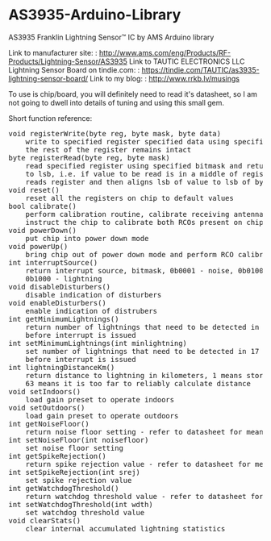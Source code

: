 AS3935-Arduino-Library
======================

AS3935 Franklin Lightning Sensor™ IC by AMS Arduino library

Link to manufacturer site:
: http://www.ams.com/eng/Products/RF-Products/Lightning-Sensor/AS3935
Link to TAUTIC ELECTRONICS LLC Lightning Sensor Board on tindie.com:
: https://tindie.com/TAUTIC/as3935-lightning-sensor-board/
Link to my blog:
: http://www.rrkb.lv/musings

To use is chip/board, you will definitely need to read it's datasheet, so
I am not going to dwell into details of tuning and using this small gem.

Short function reference:

<pre>
void registerWrite(byte reg, byte mask, byte data)
	write to specified register specified data using specified bitmask,
	the rest of the register remains intact
byte registerRead(byte reg, byte mask)
	read specified register using specified bitmask and return value aligned
	to lsb, i.e. if value to be read is in a middle of register, function
	reads register and then aligns lsb of value to lsb of byte
void reset()
	reset all the registers on chip to default values
bool calibrate()
	perform calibration routine, calibrate receiving antenna tank and then
	instruct the chip to calibrate both RCOs present on chip
void powerDown()
	put chip into power down mode
void powerUp()
	bring chip out of power down mode and perform RCO calibration
int interruptSource()
	return interrupt source, bitmask, 0b0001 - noise, 0b0100 - disturber,
	0b1000 - lightning
void disableDisturbers()
	disable indication of disturbers
void enableDisturbers()
	enable indication of distrubers
int getMinimumLightnings()
	return number of lightnings that need to be detected in 17 minute period
	before interrupt is issued
int setMinimumLightnings(int minlightning)
	set number of lightnings that need to be detected in 17 minute period
	before interrupt is issued
int lightningDistanceKm()
	return distance to lightning in kilometers, 1 means storm is overhead,
	63 means it is too far to reliably calculate distance
void setIndoors()
	load gain preset to operate indoors
void setOutdoors()
	load gain preset to operate outdoors
int getNoiseFloor()
	return noise floor setting - refer to datasheet for meaning and range
int setNoiseFloor(int noisefloor)
	set noise floor setting
int getSpikeRejection()
	return spike rejection value - refer to datasheet for meaning and range
int setSpikeRejection(int srej)
	set spike rejection value
int getWatchdogThreshold()
	return watchdog threshold value - refer to datasheet for meaning and range
int setWatchdogThreshold(int wdth)
	set watchdog threshold value
void clearStats()
	clear internal accumulated lightning statistics
</pre>